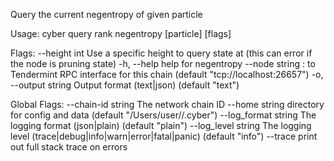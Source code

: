 Query the current negentropy of given particle

Usage:
  cyber query rank negentropy [particle] [flags]

Flags:
      --height int      Use a specific height to query state at (this can error if the node is pruning state)
  -h, --help            help for negentropy
      --node string     <host>:<port> to Tendermint RPC interface for this chain (default "tcp://localhost:26657")
  -o, --output string   Output format (text|json) (default "text")

Global Flags:
      --chain-id string     The network chain ID
      --home string         directory for config and data (default "/Users/user//.cyber")
      --log_format string   The logging format (json|plain) (default "plain")
      --log_level string    The logging level (trace|debug|info|warn|error|fatal|panic) (default "info")
      --trace               print out full stack trace on errors
